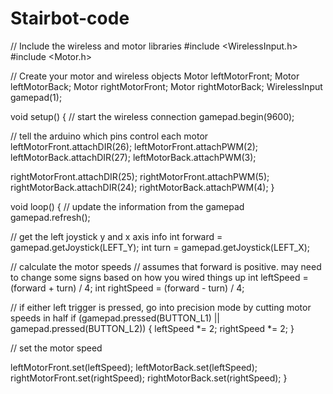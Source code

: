 # Stairbot-code
// Include the wireless and motor libraries
#include <WirelessInput.h>
#include <Motor.h>

// Create your motor and wireless objects
Motor leftMotorFront;
Motor leftMotorBack;
Motor rightMotorFront;
Motor rightMotorBack;
WirelessInput gamepad(1);


void setup() {
  // start the wireless connection
  gamepad.begin(9600);

  // tell the arduino which pins control each motor
  leftMotorFront.attachDIR(26);
  leftMotorFront.attachPWM(2);
  leftMotorBack.attachDIR(27);
  leftMotorBack.attachPWM(3);

  rightMotorFront.attachDIR(25);
  rightMotorFront.attachPWM(5);
  rightMotorBack.attachDIR(24);
  rightMotorBack.attachPWM(4);
}

void loop() {
  // update the information from the gamepad
  gamepad.refresh();

  // get the left joystick y and x axis info
  int forward = gamepad.getJoystick(LEFT_Y);
  int turn = gamepad.getJoystick(LEFT_X);

  // calculate the motor speeds
  // assumes that forward is positive. may need to change some signs based on how you wired things up
  int leftSpeed = (forward + turn) / 4;
  int rightSpeed = (forward - turn) / 4;

  // if either left trigger is pressed, go into precision mode by cutting motor speeds in half
  if (gamepad.pressed(BUTTON_L1) || gamepad.pressed(BUTTON_L2)) {
    leftSpeed *= 2;
    rightSpeed *= 2;
  }

  // set the motor speed

  leftMotorFront.set(leftSpeed);
  leftMotorBack.set(leftSpeed);
  rightMotorFront.set(rightSpeed);
  rightMotorBack.set(rightSpeed);
}
